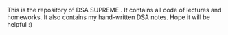 This is the repository of DSA SUPREME . It contains all code of lectures and homeworks. It also contains my hand-written DSA notes. Hope it will be helpful :)
